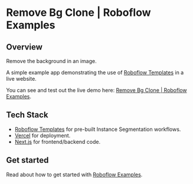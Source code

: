 # Remove Bg Clone | Roboflow Examples

## Overview

Remove the background in an image.

A simple example app demonstrating the use of [Roboflow Templates](https://templates.roboflow.com) in a live website.

You can see and test out the live demo here: [Remove Bg Clone | Roboflow Examples](https://roboflow-examples-remove-image-bg.vercel.app/).

## Tech Stack

- [Roboflow Templates](https://templates.roboflow.com) for pre-built Instance Segmentation workflows.
- [Vercel](https://vercel.com) for deployment.
- [Next.js](https://nextjs.org/) for frontend/backend code.

## Get started

Read about how to get started with [Roboflow Examples](https://github.com/SwanHub/roboflow-examples).
